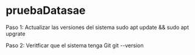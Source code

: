 # pruebaDatasae
Paso 1: Actualizar las versiones del sistema
sudo apt update && sudo apt upgrate

Paso 2: Veritficar que el sistema tenga Git
git --version
